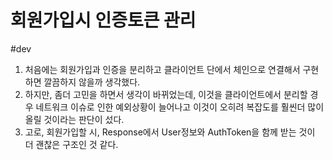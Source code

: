 # 회원가입시 인증토큰 관리 
#dev

1. 처음에는 회원가입과 인증을 분리하고 클라이언트 단에서 체인으로 연결해서 구현하면 깔끔하지 않을까 생각했다. 
2. 하지만, 좀더 고민을 하면서 생각이 바뀌었는데, 이것을 클라이언트에서 분리할 경우 네트워크 이슈로 인한 예외상황이 늘어나고 이것이 오히려 복잡도를 훨씬더 많이 올릴 것이라는 판단이 섰다. 
3. 고로, 회원가입할 시, Response에서 User정보와 AuthToken을 함께 받는 것이 더 괜찮은 구조인 것 같다. 